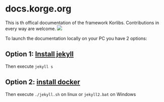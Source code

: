 # docs.korge.org
This is th offical documentation of the framework Korlibs.
Contributions in every way are welcome.
[![](korlibs-deps.svg)](https://docs.korge.org/)

To launch the documentation locally on your PC you have 2 options:


## Option 1: [Install jekyll](https://jekyllrb.com/docs/installation/)

Then execute `jekyll s`

## Option 2: [install docker](https://docs.docker.com/get-docker/)

Then execute `./jekyll.sh` on linux or `jekyll2.bat` on Windows

